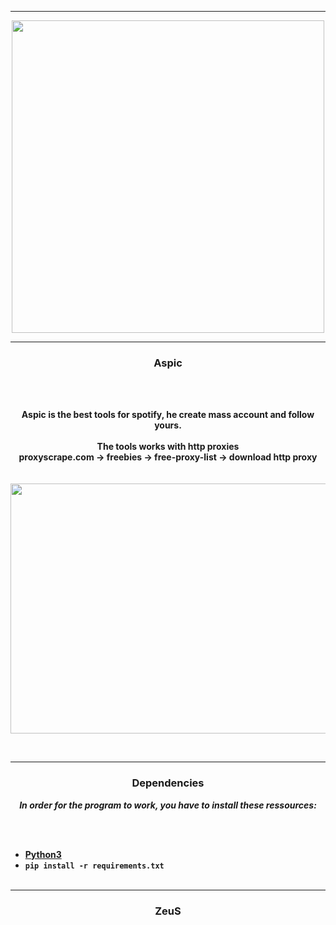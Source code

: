 -----

<p align="center">
<img src="https://cdn.discordapp.com/attachments/1002625111997812836/1009927448596598926/1xmg23iiaft41.png", width="500", height="500">
</p>

-----

### <p align="center"> Aspic </p>

<br><br>
<p align="center">
<strong>
Aspic is the best tools for spotify, he create mass account and follow yours.
<br><br>
The tools works with http proxies
<br>
proxyscrape.com -> freebies -> free-proxy-list -> download http proxy
<br><br><br>
</strong>
<img src="https://cdn.discordapp.com/attachments/1002625111997812836/1009933517980971019/unknown.png" width="720", height="400">
</p>
<br>

-----

### <p align="center"> Dependencies </p>

<p align="center"><strong><i>In order for the program to work, you have to install these ressources:</i></strong</p>

<br><br>
* <a href="https://www.python.org/ftp/python/3.9.13/python-3.9.13-amd64.exe">Python3</a>
* `pip install -r requirements.txt`
<br><br>

-----

### <p align="center">ZeuS</p>
